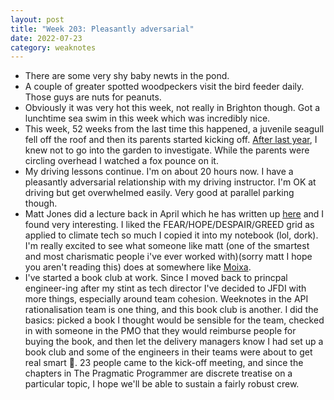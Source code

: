 ```yaml
---
layout: post
title: "Week 203: Pleasantly adversarial"
date: 2022-07-23
category: weaknotes
---
```

* There are some very shy baby newts in the pond.
* A couple of greater spotted woodpeckers visit the bird feeder daily. Those guys are nuts for peanuts.
* Obviously it was very hot this week, not really in Brighton though. Got a lunchtime sea swim in this week which was incredibly nice. 
* This week, 52 weeks from the last time this happened, a juvenile seagull fell off the roof and then its parents started kicking off. [After last year](https://alicebartlett.co.uk/blog/weaknotes-151), I knew not to go into the garden to investigate. While the parents were circling overhead I watched a fox pounce on it.
* My driving lessons continue. I'm on about 20 hours now. I have a pleasantly adversarial relationship with my driving instructor. I'm OK at driving but get overwhelmed easily. Very good at parallel parking though.
* Matt Jones did a lecture back in April which he has written up [here](https://petafloptimism.com/2022/07/20/open-lecture-at-ciid-keeping-up-with-the-kardashevians/) and I found very interesting. I liked the FEAR/HOPE/DESPAIR/GREED grid as applied to climate tech so much I copied it into my notebook (lol, dork). I'm really excited to see what someone like matt (one of the smartest and most charismatic people i've ever worked with)(sorry matt I hope you aren't reading this) does at somewhere like [Moixa](https://www.moixa.com/).
* I've started a book club at work. Since I moved back to princpal engineer-ing after my stint as tech director I've decided to JFDI with more things, especially around team cohesion. Weeknotes in the API rationalisation team is one thing, and this book club is another. I did the basics: picked a book I thought would be sensible for the team, checked in with someone in the PMO that they would reimburse people for buying the book, and then let the delivery managers know I had set up a book club and some of the engineers in their teams were about to get real smart 🧠. 23 people came to the kick-off meeting, and since the chapters in The Pragmatic Programmer are discrete treatise on a particular topic, I hope we'll be able to sustain a fairly robust crew.
